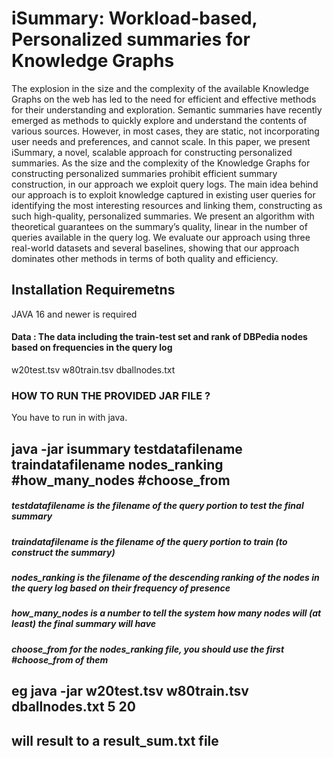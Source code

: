 
# iSummary: Workload-based, Personalized summaries for Knowledge Graphs
The explosion in the size and the complexity of the available Knowledge Graphs on the web has led to the need for efficient
and effective methods for their understanding and exploration. Semantic
summaries have recently emerged as methods to quickly explore and understand the contents of various sources. However, in most cases, they are
static, not incorporating user needs and preferences, and cannot scale.
In this paper, we present iSummary, a novel, scalable approach for constructing personalized summaries. As the size and the complexity of the
Knowledge Graphs for constructing personalized summaries prohibit efficient summary construction, in our approach we exploit query logs.
The main idea behind our approach is to exploit knowledge captured in
existing user queries for identifying the most interesting resources and
linking them, constructing as such high-quality, personalized summaries.
We present an algorithm with theoretical guarantees on the summary’s
quality, linear in the number of queries available in the query log. We
evaluate our approach using three real-world datasets and several baselines, showing that our approach dominates other methods in terms of
both quality and efficiency.



## Installation Requiremetns
JAVA 16 and newer is required


####          Data : The data including the train-test set and rank of DBPedia nodes based on frequencies in the query log
w20test.tsv
w80train.tsv
dballnodes.txt 

### HOW TO RUN THE PROVIDED JAR FILE ?

You have to run in with java.  
## java -jar isummary testdatafilename traindatafilename nodes_ranking #how_many_nodes #choose_from
##### testdatafilename  is the filename of the query portion to test the final summary
##### traindatafilename is the filename of the query portion to train (to construct the summary)
##### nodes_ranking is the filename of the descending ranking of the nodes in the query log based on their frequency of presence
##### how_many_nodes is a number to tell the system how many nodes will (at least) the final summary will have
##### choose_from for the nodes_ranking file, you should use the first #choose_from of them
## eg java -jar w20test.tsv w80train.tsv dballnodes.txt 5 20
## will result to a result_sum.txt file


 

